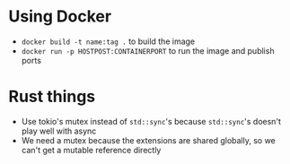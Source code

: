 # Using Docker

* `docker build -t name:tag .` to build the image
* `docker run -p HOSTPOST:CONTAINERPORT` to run the image and publish ports

# Rust things

* Use tokio's mutex instead of `std::sync`'s because `std::sync`'s doesn't play well with async
* We need a mutex because the extensions are shared globally, so we can't get a mutable reference directly
